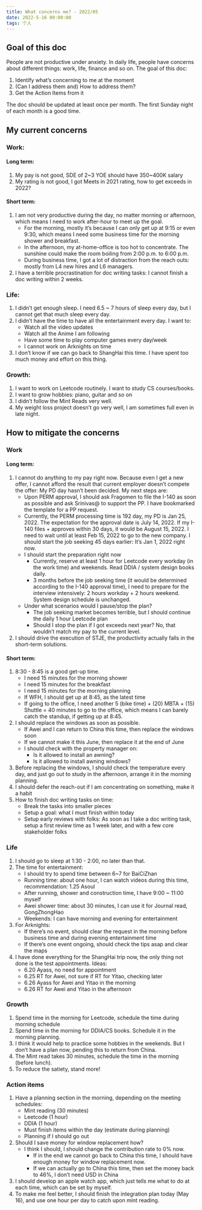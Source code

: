 ```yaml
---
title: What concerns me? - 2022/05
date: 2022-5-16 00:00:00
tags: 个人
---
```


## Goal of this doc

People are not productive under anxiety. In daily life, people have concerns about different things: work, life, finance and so on. The goal of this doc:

1. Identify what’s concerning to me at the moment
2. (Can I address them and) How to address them?
3. Get the Action Items from it

The doc should be updated at least once per month. The first Sunday night of each month is a good time.

## My current concerns

### Work:

#### Long term:

1. My pay is not good, SDE of 2~3 YOE should have 350~400K salary
2. My rating is not good, I got Meets in 2021 rating, how to get exceeds in 2022?

#### Short term:

1. I am not very productive during the day, no matter morning or afternoon, which means I need to work after-hour to meet up the goal.
    - For the morning, mostly it’s because I can only get up at 9:15 or even 9:30, which means I need some business time for the morning shower and breakfast.
    - In the afternoon, my at-home-office is too hot to concentrate. The sunshine could make the room boiling from 2:00 p.m. to 6:00 p.m.
    - During business time, I got a lot of distraction from the reach outs: mostly from L4 new hires and L6 managers.
2. I have a terrible procrastination for doc writing tasks: I cannot finish a doc writing within 2 weeks.

### Life:

1. I didn’t get enough sleep. I need 6.5 ~ 7 hours of sleep every day, but I cannot get that much sleep every day.
2. I didn’t have the time to have all the entertainment every day. I want to:
    - Watch all the video updates
    - Watch all the Anime I am following
    - Have some time to play computer games every day/week
    - I cannot work on Arknights on time
3. I don’t know if we can go back to ShangHai this time. I have spent too much money and effort on this thing.

### Growth:

1. I want to work on Leetcode routinely. I want to study CS courses/books.
2. I want to grow hobbies: piano, guitar and so on
3. I didn’t follow the Mint Reads very well.
4. My weight loss project doesn’t go very well, I am sometimes full even in late night.

## How to mitigate the concerns

### Work

#### Long term:

1. I cannot do anything to my pay right now. Because even I get a new offer, I cannot afford the result that current employer doesn’t compete the offer: My PD day hasn’t been decided. My next steps are:
    - Upon PERM approval, I should ask Fragomen to file the I-140 as soon as possible and ask Srinivas@ to support the PP. I have bookmarked the template for a PP request.
    - Currently, the PERM processing time is 192 day, my PD is Jan 25, 2022. The expectation for the approval date is July 14, 2022. If my I-140 files + approves within 30 days, it would be August 15, 2022. I need to wait until at least Feb 15, 2022 to go to the new company. I should start the job seeking 45 days earlier: It’s Jan 1, 2022 right now.
    - I should start the preparation right now
        - Currently, reserve at least 1 hour for Leetcode every workday (in the work time) and weekends. Read DDIA / system design books daily.
        - 3 months before the job seeking time (it would be determined according to the I-140 approval time), I need to prepare for the interview intensively: 2 hours workday + 2 hours weekend. System design schedule is unchanged.
    - Under what scenarios would I pause/stop the plan?
        - The job seeking market becomes terrible, but I should continue the daily 1 hour Leetcode plan
        - Should I stop the plan if I got exceeds next year? No, that wouldn’t match my pay to the current level.
2. I should drive the execution of STJE, the productivity actually falls in the short-term solutions.

#### Short term:

1. 8:30 - 8:45 is a good get-up time.
    - I need 15 minutes for the morning shower
    - I need 15 minutes for the breakfast
    - I need 15 minutes for the morning planning
    - If WFH, I should get up at 8:45, as the latest time
    - If going to the office, I need another 5 (bike time) + (20) MBTA + (15) Shuttle = 40 minutes to go to the office, which means I can barely catch the standup, if getting up at 8:45.
2. I should replace the windows as soon as possible.
    - If Awei and I can return to China this time, then replace the windows soon
    - If we cannot make it this June, then replace it at the end of June
    - I should check with the property manager on:
        - Is it allowed to install an awning?
        - Is it allowed to install awning windows?
3. Before replacing the windows, I should check the temperature every day, and just go out to study in the afternoon, arrange it in the morning planning.
4. I should defer the reach-out if I am concentrating on something, make it a habit
5. How to finish doc writing tasks on time:
    - Break the tasks into smaller pieces
    - Setup a goal: what I must finish within today
    - Setup early reviews with folks: As soon as I take a doc writing task, setup a first review time as 1 week later, and with a few core stakeholder folks

### Life

1. I should go to sleep at 1:30 - 2:00, no later than that.
2. The time for entertainment:
    - I should try to spend time between 6~7 for BaiCiZhan
    - Running time: about one hour, I can watch videos during this time, recommendation: 1.25 Asoul
    - After running, shower and construction time, I have 9:00 ~ 11:00 myself
    - Awei shower time: about 30 minutes, I can use it for Journal read, GongZhongHao
    - Weekends: I can have morning and evening for entertainment
3. For Arknights:
    - If there’s no event, should clear the request in the morning before business time and during evening entertainment time
    - If there’s one event ongoing, should check the tips asap and clear the maps
4. I have done everything for the ShangHai trip now, the only thing not done is the test appointments. Ideas:
    - 6.20 Ayass, no need for appointment
    - 6.25 RT for Awei, not sure if RT for Yitao, checking later
    - 6.26 Ayass for Awei and Yitao in the morning
    - 6.26 RT for Awei and Yitao in the afternoon

### Growth

1. Spend time in the morning for Leetcode, schedule the time during morning schedule
2. Spend time in the morning for DDIA/CS books. Schedule it in the morning planning.
3. I think it would help to practice some hobbies in the weekends. But I don’t have a plan now, pending this to return from China.
4. The Mint read takes 30 minutes, schedule the time in the morning (before lunch).
5. To reduce the satiety, stand more!

### Action items

1. Have a planning section in the morning, depending on the meeting schedules:
    - Mint reading (30 minutes)
    - Leetcode (1 hour)
    - DDIA (1 hour)
    - Must finish items within the day (estimate during planning)
    - Planning if I should go out
2. Should I save money for window replacement how?
    - I think I should, I should change the contribution rate to 0% now.
        - If in the end we cannot go back to China this time, I should have enough money for window replacement now.
        - If we can actually go to China this time, then set the money back to 46%, I don’t need USD in China
3. I should develop an apple watch app, which just tells me what to do at each time, which can be set by myself.
4. To make me feel better, I should finish the integration plan today (May 16), and use one hour per day to catch upon mint reading.

